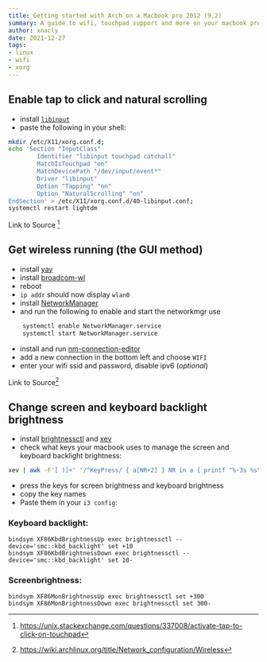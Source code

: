 ```yaml
---
title: Getting started with Arch on a Macbook pro 2012 (9,2)
summary: A guide to wifi, touchpad support and more on your macbook pro 2012 using arch
author: xnacly
date: 2021-12-27
tags: 
- linux
- wifi
- xorg
---
```


## Enable tap to click and natural scrolling

-   install [`libinput`](https://wiki.archlinux.org/title/Libinput)
-   paste the following in your shell:

```bash
mkdir /etc/X11/xorg.conf.d;
echo 'Section "InputClass"
        Identifier "libinput touchpad catchall"
        MatchIsTouchpad "on"
        MatchDevicePath "/dev/input/event*"
        Driver "libinput"
        Option "Tapping" "on"
        Option "NaturalScrolling" "on"
EndSection' > /etc/X11/xorg.conf.d/40-libinput.conf;
systemctl restart lightdm
```

Link to Source [^1]

## Get wireless running (the GUI method)

-   install [yay](https://github.com/Jguer/yay#installation)
-   install [broadcom-wl](https://wiki.archlinux.org/title/Broadcom_wireless#broadcom-wl)
-   reboot
-   `ip addr` should now display `wlan0`
-   install [NetworkManager](https://wiki.archlinux.org/title/NetworkManager) 
-   and run the following to enable and start the networkmgr use
```bash
    systemctl enable NetworkManager.service
    systemctl start NetworkManager.service
```
-   install and run [nm-connection-editor](https://archlinux.org/packages/extra/x86_64/nm-connection-editor/)
-   add a new connection in the bottom left and choose `WIFI`
-   enter your wifi ssid and password, disable ipv6 (_optional_)

Link to Source[^2]

## Change screen and keyboard backlight brightness

-   install [brightnessctl](https://archlinux.org/packages/community/x86_64/brightnessctl/) and
[xev](https://archlinux.org/packages/extra/x86_64/xorg-xev/)
-   check what keys your macbook uses to manage the screen and keyboard backlight brightness:
```bash
xev | awk -F'[ )]+' '/^KeyPress/ { a[NR+2] } NR in a { printf "%-3s %s\n", $5, $8 }'
```

-   press the keys for screen brightness and keyboard brightness
-   copy the key names
-   Paste them in your `i3 config`:

### Keyboard backlight:

```text
bindsym XF86KbdBrightnessUp exec brightnessctl --device='smc::kbd_backlight' set +10
bindsym XF86KbdBrightnessDown exec brightnessctl --device='smc::kbd_backlight' set 10-
```

### Screenbrightness:

```text
bindsym XF86MonBrightnessUp exec brightnessctl set +300
bindsym XF86MonBrightnessDown exec brightnessctl set 300-
```

[^1]: https://unix.stackexchange.com/questions/337008/activate-tap-to-click-on-touchpad
[^2]: https://wiki.archlinux.org/title/Network_configuration/Wireless
